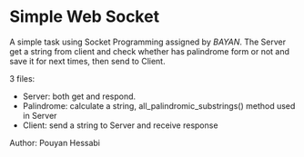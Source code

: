 # Simple Web Socket

A simple task using Socket Programming assigned by _BAYAN_. The Server get a string from client and check whether has
palindrome form or not and save it for next times, then send to Client.

3 files:
- Server: both get and respond.
- Palindrome: calculate a string, all_palindromic_substrings() method used in Server
- Client: send a string to Server and receive response

Author: Pouyan Hessabi    
